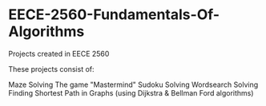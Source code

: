# EECE-2560-Fundamentals-Of-Algorithms
Projects created in EECE 2560

These projects consist of:

Maze Solving
The game "Mastermind"
Sudoku Solving
Wordsearch Solving
Finding Shortest Path in Graphs (using Dijkstra & Bellman Ford algorithms)
